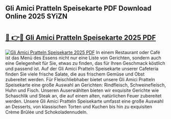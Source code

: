 ## Gli Amici Pratteln Speisekarte PDF Download Online 2025 SYiZN

# <h2><a href="http://gc9vmbt.nevu.top/?p=Gli+Amici+Pratteln+Speisekarte">🔗 👉🔴 Gli Amici Pratteln Speisekarte 2025 PDF</a></h2>

[![Gli Amici Pratteln Speisekarte 2025 PDF](https://i.imgur.com/dBaPXMq.png)](http://gc9vmbt.nevu.top/?p=Gli+Amici+Pratteln+Speisekarte)
In einem Restaurant oder Café ist das Menü des Essens nicht nur eine Liste von Gerichten, sondern auch eine Gelegenheit für Sie, etwas zu finden, das für Ihren Geschmack köstlich und passend ist. Auf der Gli Amici Pratteln Speisekarte unserer Cafeteria finden Sie viele frische Salate, die aus frischem Gemüse und Obst zubereitet werden. Für Fleischliebhaber bietet unsere Gli Amici Pratteln Speisekarte eine große Auswahl an Gerichten: Rindfleisch, Schweinefleisch, Huhn und Fisch. Unseren Auserwählten bieten wir exquisite Gerichte wie Schaschlik und Steak an, die auf einem alten, natürlichen Feuer zubereitet werden. Unsere Gli Amici Pratteln Speisekarte umfasst eine große Auswahl an Desserts, von klassischen Torten und Kuchen bis hin zu exquisiten Crème Brûlée und Schokoladennudeln.
